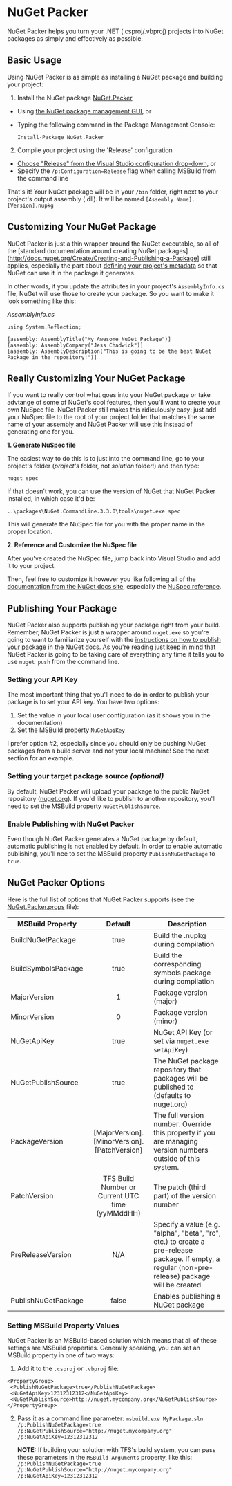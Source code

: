 # NuGet Packer
NuGet Packer helps you turn your .NET (.csproj/.vbproj) projects into NuGet packages as simply and effectively as possible.

## Basic Usage
Using NuGet Packer is as simple as installing a NuGet package and building your project:

1. Install the NuGet package [NuGet.Packer](https://www.nuget.org/packages/NuGet.Packer/)
  * Using [the NuGet package management GUI](http://docs.nuget.org/consume/package-manager-dialog), or
  * Typing the following command in the Package Management Console:
  
    `Install-Package NuGet.Packer`

2. Compile your project using the 'Release' configuration
  * [Choose "Release" from the Visual Studio configuration drop-down](https://msdn.microsoft.com/en-us/library/wx0123s5.aspx), or
  * Specify the `/p:Configuration=Release` flag when calling MSBuild from the command line

That's it!  Your NuGet package will be in your `/bin` folder, right next to your project's output assembly (.dll).  It will be named `[Assembly Name].[Version].nupkg`

## Customizing Your NuGet Package
NuGet Packer is just a thin wrapper around the NuGet executable, so all of the [standard documentation around creating NuGet packages](http://docs.nuget.org/Create/Creating-and-Publishing-a-Package] still applies, especially the part about [defining your project's metadata](http://docs.nuget.org/Create/Creating-and-Publishing-a-Package#user-content-from-a-project) so that NuGet can use it in the package it generates.

In other words, if you update the attributes in your project's `AssemblyInfo.cs` file, NuGet will use those to create your package.  So you want to make it look something like this:

_AssemblyInfo.cs_
```
using System.Reflection;

[assembly: AssemblyTitle("My Awesome NuGet Package")]
[assembly: AssemblyCompany("Jess Chadwick")]
[assembly: AssemblyDescription("This is going to be the best NuGet Package in the repository!")]
```

## Really Customizing Your NuGet Package

If you want to really control what goes into your NuGet package or take advtange of some of NuGet's cool features, then you'll want to create your own NuSpec file.  NuGet Packer still makes this ridiculously easy:  just add your NuSpec file to the root of your project folder that matches the same name of your assembly and NuGet Packer will use this instead of generating one for you.

__1. Generate NuSpec file__

The easiest way to do this is to just into the command line, go to your project's folder (_project's_ folder, not _solution_ folder!) and then type:

  `nuget spec`

If that doesn't work, you can use the version of NuGet that NuGet Packer installed, in which case it'd be:

  `..\packages\NuGet.CommandLine.3.3.0\tools\nuget.exe spec`

This will generate the NuSpec file for you with the proper name in the proper location.

__2. Reference and Customize the NuSpec file__

After you've created the NuSpec file, jump back into Visual Studio and add it to your project.  

Then, feel free to customize it however you like following all of the [documentation from the NuGet docs site](http://docs.nuget.org/create), especially the [NuSpec reference](http://docs.nuget.org/Create/NuSpec-Reference).

## Publishing Your Package

NuGet Packer also supports publishing your package right from your build.  Remember, NuGet Packer is just a wrapper around `nuget.exe` so you're going to want to familiarize yourself with the [instructions on how to publish your package](http://docs.nuget.org/Create/Creating-and-Publishing-a-Package#user-content-publishing-in-nuget-gallery) in the NuGet docs.  As you're reading just keep in mind that NuGet Packer is going to be taking care of everything any time it tells you to use `nuget push` from the command line.

### Setting your API Key
The most important thing that you'll need to do in order to publish your package is to set your API key.  You have two options:

1. Set the value in your local user configuration (as it shows you in the documentation)
2. Set the MSBuild property `NuGetApiKey`

I prefer option #2, especially since you should only be pushing NuGet packages from a build server and not your local machine!  See the next section for an example.

### Setting your target package source _(optional)_

By default, NuGet Packer will upload your package to the public NuGet repository ([nuget.org](http://nuget.org)).  If you'd like to publish to another repository, you'll need to set the MSBuild property `NuGetPublishSource`.

### Enable Publishing with NuGet Packer
Even though NuGet Packer generates a NuGet package by default, automatic publishing is not enabled by default.  In order to enable automatic publishing, you'll nee to set the MSBuild property `PublishNuGetPackage` to `true`.


## NuGet Packer Options

Here is the full list of options that NuGet Packer supports (see the [NuGet.Packer.props](NuGet.Packer.props) file):

| MSBuild Property   | Default       | Description                          |
|--------------------|:-------------:|--------------------------------------|
| BuildNuGetPackage  | true          | Build the .nupkg during compilation  |
| BuildSymbolsPackage| true          | Build the corresponding symbols package during compilation                                     |
| MajorVersion       | 1             | Package version (major)              |
| MinorVersion       | 0             | Package version (minor)              |
| NuGetApiKey        | true          | NuGet API Key (or set via `nuget.exe setApiKey`) |
| NuGetPublishSource | true          | The NuGet package repository that packages will be published to (defaults to nuget.org)                                     |
| PackageVersion     | [MajorVersion].[MinorVersion].[PatchVersion] | The full version number.  Override this property if you are managing version numbers outside of this system. |
| PatchVersion       | TFS Build Number or Current UTC time (yyMMddHH) | The patch (third part) of the version number |
| PreReleaseVersion  | N/A           | Specify a value (e.g. "alpha", "beta", "rc", etc.) to create a pre-release package.  If empty, a regular (non-pre-release) package will be created.  |
| PublishNuGetPackage| false         | Enables publishing a NuGet package   |


### Setting MSBuild Property Values
NuGet Packer is an MSBuild-based solution which means that all of these settings are MSBuild properties.
Generally speaking, you can set an MSBuild property in one of two ways:

1. Add it to the `.csproj` or `.vbproj` file:

```
<PropertyGroup>
 <PublishNuGetPackage>true</PublishNuGetPackage>
 <NuGetApiKey>12312312312</NuGetApiKey>
 <NuGetPublishSource>http://nuget.mycompany.org</NuGetPublishSource>
</PropertyGroup>
```

2. Pass it as a command line parameter:
`msbuild.exe MyPackage.sln /p:PublishNuGetPackage=true /p:NuGetPublishSource="http://nuget.mycompany.org" /p:NuGetApiKey=12312312312`

    **NOTE:** If building your solution with TFS's build system, 
    you can pass these parameters in the `MSBuild Arguments` property, like this:
    `/p:PublishNuGetPackage=true /p:NuGetPublishSource="http://nuget.mycompany.org" /p:NuGetApiKey=12312312312`
